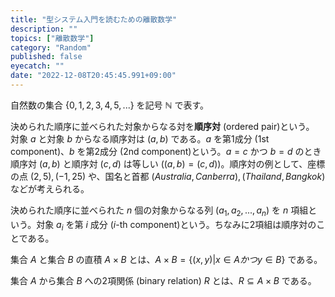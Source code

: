 ```yaml
---
title: "型システム入門を読むための離散数学"
description: ""
topics: ["離散数学"]
category: "Random"
published: false
eyecatch: ""
date: "2022-12-08T20:45:45.991+09:00"
---
```


自然数の集合 $\{0, 1, 2, 3, 4, 5, ...\}$ を記号 $\mathbb{N}$ で表す。

決められた順序に並べられた対象からなる対を**順序対** (ordered pair)という。
対象 $a$ と対象 $b$ からなる順序対は $(a, b)$ である。$a$ を第1成分 (1st component)、$b$ を第2成分 (2nd component)という。$a = c$ かつ $b = d$ のとき順序対 $(a, b)$ と順序対 $(c, d)$ は等しい ($(a, b) = (c, d)$)。順序対の例として、座標の点 $(2, 5), (-1, 25)$ や、国名と首都 $(Australia, Canberra), (Thailand, Bangkok)$ などが考えられる。

決められた順序に並べられた $n$ 個の対象からなる列 $(a_1, a_2, ..., a_n)$ を $n$ 項組という。対象 $a_i$ を第 $i$ 成分 ($i$-th component)という。ちなみに2項組は順序対のことである。

集合 $A$ と集合 $B$ の直積 $A \times B$ とは、$A \times B = \{(x, y) | x \in A かつ y \in B \}$ である。

集合 $A$ から集合 $B$ への2項関係 (binary relation) $R$ とは、$R \subseteq A \times B$ である。
